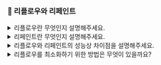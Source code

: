 ### 📝 리플로우와 리페인트

<details>
<summary> 리플로우란 무엇인지 설명해주세요. </summary>
</br>
리플로우란, 웹 페이지 내에서 요소의 위치 또는 크기에 변화가 있을 때, 변화된 레이아웃을 다시 계산하여 렌더 트리에 적용하는 과정을 의미합니다. width, height, padding 그리고 border-width와 같은 크기 관련 속성, position, top, left와 같은 위치 관련 속성, display, flex 속성과 같은 레이아웃 관련 속성, font-size, font-weight과 같은 폰트 크기 관련 속성이 리플로우를 유발하는 속성입니다. 
</br></br> 
</details>

<details>
<summary> 리페인트란 무엇인지 설명해주세요. </summary>
</br>
리페인트란, 웹 페이지 내에서 요소의 시각적인 표현에 변화가 있을 때, 변화된 시각적 표현을 가시 계산하여 렌더 트리에 적용하는 과정을 의미합니다. color, background-color 같은 색상 관련 속성, border-color, border-radious와 같은 테두리 관련 속성이 리페인트를 유발하는 속성입니다.  
</br></br> 
</details>

<details>
<summary> 리플로우와 리페인트의 성능상 차이점을 설명해주세요. </summary>
</br>
부모 노드의 레이아웃 변화는 자식 노드의 레이아웃까지 영향을 미치기 때문에, 리페인트와는 달리, 리플로우가 발생하면 하위 렌더트리를 다시 계산하고 재구성하는 과정이 필요합니다. 따라서, 리플로우는 그 자체만으로도 부하가 큰 작업입니다. 또한, 리플로우가 발생하면 일반적으로 리페인트도 다시 발생하기 때문에, 성능에 큰 영향을 끼친다고 할 수 있으며, 렌더링 성능을 최적화하기 위해선 피플로우를 최소화해야 합니다. 또한, 리플로우는 주로 CPU를 활용하는 반면, 리페인트는 GPU를 활용한다는 차이도 있습니다.
</br></br> 

- CPU ? </br>
CPU란 컴퓨터의 뇌라고 할 수 있음.  
복잡한 계산과 명령을 순차적으로 처리함.  
하나씩 정확하고 빠르게 계산함.  
웹 서핑, 문서 작성, 게임 등 대부분의  일반적인 작업을 처리함. 

- GPU ? </br>
GPU란 컴퓨터의 시각 처리 장치임.  
동시에 많은 계산을 병렬로 처리함.  
그래픽을 그리거나, 3D 게임이나 AI 학습 같은 많은 데이터 처리에 적합함.  
주로 게임 그래픽이나 영상 처리, AI 계산 등에 사용 됨.  
</br></br> 
</details>

<details>
<summary> 리플로우를 최소화하기 위한 방법은 무엇이 있을까요? </summary>
</br>
리플로우를 최소화하기 위해, DOM 업데이트를 하나로 묶어 Batch Update하는 방법을 생각해볼 수 있습니다. 또한, offsetHeight, offsetWidth와 같은 자바스크립트의 레이아웃 속성에 여러 번 접근하면 리플로우가 발생할 수 있기 때문에, 이런한 속성들은 변수에 저장해 두고 재사용해야 합니다. 마지막으로, 가급적 레이아웃 변경이 적은 요소를 사용해야 합니다. position 속성을 예로 들면 fixed나 absolute 같은 값들을 사용할 수 있습니다. 
</br></br> 
</details>